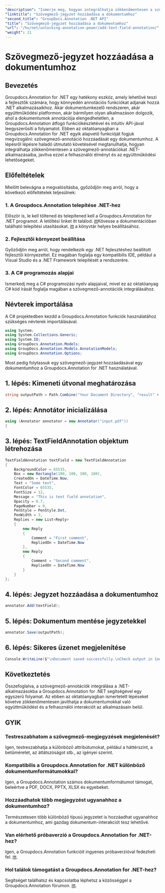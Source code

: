 ```yaml
---
"description": "Ismerje meg, hogyan integrálhatja zökkenőmentesen a szövegmező-annotációkat .NET-alkalmazásaiba a Groupdocs.Annotation for .NET segítségével."
"linktitle": "Szövegmező-jegyzet hozzáadása a dokumentumhoz"
"second_title": "GroupDocs.Annotation .NET API"
"title": "Szövegmező-jegyzet hozzáadása a dokumentumhoz"
"url": "/hu/net/unlocking-annotation-power/add-text-field-annotation/"
"weight": 21
---
```


# Szövegmező-jegyzet hozzáadása a dokumentumhoz

## Bevezetés
Groupdocs.Annotation for .NET egy hatékony eszköz, amely lehetővé teszi a fejlesztők számára, hogy könnyedén annotációs funkciókat adjanak hozzá .NET alkalmazásaikhoz. Akár dokumentumkezelő rendszeren, akár együttműködési platformon, akár bármilyen olyan alkalmazáson dolgozik, ahol a dokumentumok annotációja elengedhetetlen, a Groupdocs.Annotation átfogó funkciókészletével és intuitív API-jával leegyszerűsíti a folyamatot.
Ebben az oktatóanyagban a Groupdocs.Annotation for .NET egyik alapvető funkcióját fogjuk megvizsgálni: szövegmező-annotáció hozzáadását egy dokumentumhoz. A lépésről lépésre haladó útmutató követésével megtanulhatja, hogyan integrálhatja zökkenőmentesen a szövegmező-annotációkat .NET-alkalmazásaiba, javítva ezzel a felhasználói élményt és az együttműködési lehetőségeket.
## Előfeltételek
Mielőtt belevágna a megvalósításba, győződjön meg arról, hogy a következő előfeltételek teljesülnek:
### 1. A Groupdocs.Annotation telepítése .NET-hez
Először is, le kell töltened és telepítened kell a Groupdocs.Annotation for .NET programot. A letöltési linket itt találod: [itt](https://releases.groupdocs.com/annotation/net/)Kövesse a dokumentációban található telepítési utasításokat. [itt](https://tutorials.groupdocs.com/annotation/net/) a könyvtár helyes beállításához.
### 2. Fejlesztői környezet beállítása
Győződjön meg arról, hogy rendelkezik egy .NET fejlesztéshez beállított fejlesztői környezettel. Ez magában foglalja egy kompatibilis IDE, például a Visual Studio és a .NET Framework telepítését a rendszerére.
### 3. A C# programozás alapjai
Ismerkedj meg a C# programozási nyelv alapjaival, mivel ez az oktatóanyag C# kód írását foglalja magában a szövegmező-annotációk integrálásához.

## Névterek importálása
A C# projektedben kezdd a Groupdocs.Annotation funkciók használatához szükséges névterek importálásával.
```csharp
using System;
using System.Collections.Generic;
using System.IO;
using GroupDocs.Annotation.Models;
using GroupDocs.Annotation.Models.AnnotationModels;
using GroupDocs.Annotation.Options;
```

Most pedig folytassuk egy szövegmező-jegyzet hozzáadásával egy dokumentumhoz a Groupdocs.Annotation for .NET használatával.
## 1. lépés: Kimeneti útvonal meghatározása
```csharp
string outputPath = Path.Combine("Your Document Directory", "result" + Path.GetExtension("input.pdf"));
```
## 2. lépés: Annotátor inicializálása
```csharp
using (Annotator annotator = new Annotator("input.pdf"))
{
```
## 3. lépés: TextFieldAnnotation objektum létrehozása
```csharp
TextFieldAnnotation textField = new TextFieldAnnotation
{
    BackgroundColor = 65535,
    Box = new Rectangle(100, 100, 100, 100),
    CreatedOn = DateTime.Now,
    Text = "Some text",
    FontColor = 65535,
    FontSize = 12,
    Message = "This is text field annotation",
    Opacity = 0.7,
    PageNumber = 0,
    PenStyle = PenStyle.Dot,
    PenWidth = 3,
    Replies = new List<Reply>
    {
        new Reply
        {
            Comment = "First comment",
            RepliedOn = DateTime.Now
        },
        new Reply
        {
            Comment = "Second comment",
            RepliedOn = DateTime.Now
        }
    }
};
```
## 4. lépés: Jegyzet hozzáadása a dokumentumhoz
```csharp
annotator.Add(textField);
```
## 5. lépés: Dokumentum mentése jegyzetekkel
```csharp
annotator.Save(outputPath);
```
## 6. lépés: Sikeres üzenet megjelenítése
```csharp
Console.WriteLine($"\nDocument saved successfully.\nCheck output in {outputPath}.");
```

## Következtetés
Összefoglalva, a szövegmező-annotációk integrálása a .NET-alkalmazásokba a Groupdocs.Annotation for .NET segítségével egy egyszerű folyamat. Az ebben az oktatóanyagban ismertetett lépéseket követve zökkenőmentesen javíthatja a dokumentumokkal való együttműködést és a felhasználói interakciót az alkalmazásain belül.
## GYIK
### Testreszabhatom a szövegmező-megjegyzések megjelenését?
Igen, testreszabhatja a különböző attribútumokat, például a háttérszínt, a betűméretet, az átlátszóságot stb., az igényei szerint.
### Kompatibilis a Groupdocs.Annotation for .NET különböző dokumentumformátumokkal?
Igen, a Groupdocs.Annotation számos dokumentumformátumot támogat, beleértve a PDF, DOCX, PPTX, XLSX és egyebeket.
### Hozzáadhatok több megjegyzést ugyanahhoz a dokumentumhoz?
Természetesen több különböző típusú jegyzetet is hozzáadhat ugyanahhoz a dokumentumhoz, ami gazdag dokumentum-interakciót tesz lehetővé.
### Van elérhető próbaverzió a Groupdocs.Annotation for .NET-hez?
Igen, a Groupdocs.Annotation funkcióit ingyenes próbaverzióval fedezheti fel. [itt](https://releases.groupdocs.com/).
### Hol találok támogatást a Groupdocs.Annotation for .NET-hez?
Segítséget találhatsz és kapcsolatba léphetsz a közösséggel a Groupdocs.Annotation fórumon. [itt](https://forum.groupdocs.com/c/annotation/10).